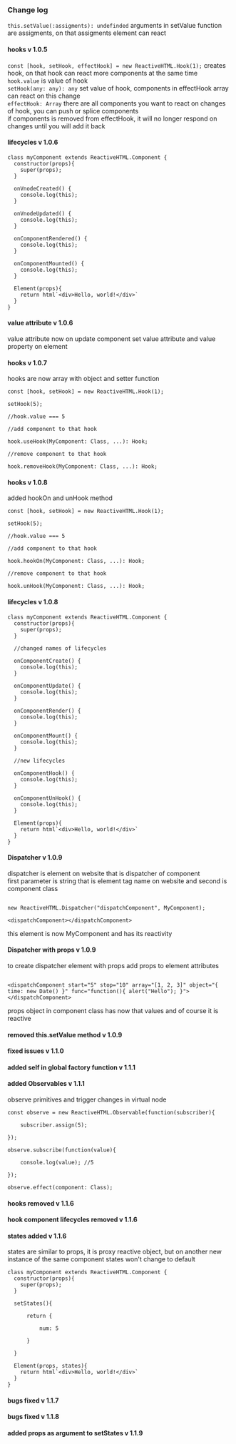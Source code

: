 ### Change log

```this.setValue(:assigments): undefinded``` arguments in setValue function are assigments, on that assigments element can react   
#### hooks v 1.0.5
```const [hook, setHook, effectHook] = new ReactiveHTML.Hook(1);``` creates hook, on that hook can react more components at the same time   
```hook.value``` is value of hook   
```setHook(any: any): any``` set value of hook, components in effectHook array can react on this change   
```effectHook: Array``` there are all components you want to react on changes of hook, you can push or splice components   
if components is removed from effectHook, it will no longer respond on changes until you will add it back   

#### lifecycles v 1.0.6

```
class myComponent extends ReactiveHTML.Component {
  constructor(props){
    super(props);
  }
  
  onVnodeCreated() {
    console.log(this);
  }
  
  onVnodeUpdated() {
    console.log(this);
  }
  
  onComponentRendered() {
    console.log(this);
  }
  
  onComponentMounted() {
    console.log(this);
  }
  
  Element(props){
    return html`<div>Hello, world!</div>`
  }
}
```

#### value attribute v 1.0.6
value attribute now on update component set value attribute and value property on element

#### hooks v 1.0.7
hooks are now array with object and setter function   
```
const [hook, setHook] = new ReactiveHTML.Hook(1);

setHook(5);

//hook.value === 5

//add component to that hook

hook.useHook(MyComponent: Class, ...): Hook;

//remove component to that hook

hook.removeHook(MyComponent: Class, ...): Hook;

```

#### hooks v 1.0.8
added hookOn and unHook method
```
const [hook, setHook] = new ReactiveHTML.Hook(1);

setHook(5);

//hook.value === 5

//add component to that hook

hook.hookOn(MyComponent: Class, ...): Hook;

//remove component to that hook

hook.unHook(MyComponent: Class, ...): Hook;

```

#### lifecycles v 1.0.8

```
class myComponent extends ReactiveHTML.Component {
  constructor(props){
    super(props);
  }
  
  //changed names of lifecycles
  
  onComponentCreate() {
    console.log(this);
  }
  
  onComponentUpdate() {
    console.log(this);
  }
  
  onComponentRender() {
    console.log(this);
  }
  
  onComponentMount() {
    console.log(this);
  }
  
  //new lifecycles
  
  onComponentHook() {
    console.log(this);
  }
  
  onComponentUnHook() {
    console.log(this);
  }
  
  Element(props){
    return html`<div>Hello, world!</div>`
  }
}
```

#### Dispatcher v 1.0.9
dispatcher is element on website that is dispatcher of component   
first parameter is string that is element tag name on website and second is component class
```

new ReactiveHTML.Dispatcher("dispatchComponent", MyComponent);

<dispatchComponent></dispatchComponent>

```   
this element is now MyComponent and has its reactivity


#### Dispatcher with props v 1.0.9
to create dispatcher element with props add props to element attributes   
```

<dispatchComponent start="5" stop="10" array="[1, 2, 3]" object="{ time: new Date() }" func="function(){ alert("Hello"); }"></dispatchComponent>

```
props object in component class has now that values and of course it is reactive

#### removed this.setValue method v 1.0.9

#### fixed issues v 1.1.0

#### added self in global factory function v 1.1.1

#### added Observables v 1.1.1

observe primitives and trigger changes in virtual node

```
const observe = new ReactiveHTML.Observable(function(subscriber){
  
    subscriber.assign(5);
  
});

observe.subscribe(function(value){

    console.log(value); //5
  
});

observe.effect(component: Class);
```


#### hooks removed v 1.1.6

#### hook component lifecycles removed v 1.1.6

#### states added v 1.1.6

states are similar to props, it is proxy reactive object, but on another new instance of the same component states won't change to default

```
class myComponent extends ReactiveHTML.Component {
  constructor(props){
    super(props);
  }
  
  setStates(){
  
      return {
      
          num: 5
        
      }
    
  }
  
  Element(props, states){
    return html`<div>Hello, world!</div>`
  }
}
```
#### bugs fixed v 1.1.7
#### bugs fixed v 1.1.8

#### added props as argument to setStates v 1.1.9





